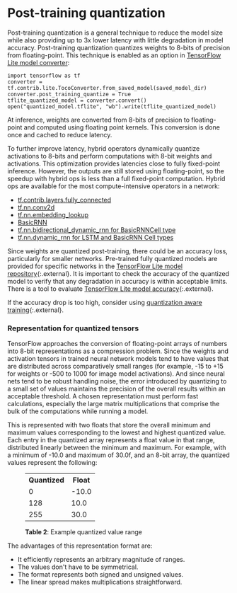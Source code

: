 # Post-training quantization

Post-training quantization is a general technique to reduce the model size while also
providing up to 3x lower latency with little degradation in model accuracy. Post-training
quantization quantizes weights to 8-bits of precision from floating-point. This technique
is enabled as an option in [TensorFlow Lite model converter](../convert):

```
import tensorflow as tf
converter = tf.contrib.lite.TocoConverter.from_saved_model(saved_model_dir)
converter.post_training_quantize = True
tflite_quantized_model = converter.convert()
open("quantized_model.tflite", "wb").write(tflite_quantized_model)

```

At inference, weights are converted from 8-bits of precision to floating-point and
computed using floating point kernels. This conversion is done once and cached to reduce latency.

To further improve latency, hybrid operators dynamically quantize activations to 8-bits and
perform computations with 8-bit weights and activations. This optimization provides latencies
close to fully fixed-point inference. However, the outputs are still stored using
floating-point, so the speedup with hybrid ops is less than a full fixed-point computation.
Hybrid ops are available for the most compute-intensive operators in a network:

*  [tf.contrib.layers.fully_connected](https://www.tensorflow.org/api_docs/python/tf/contrib/layers/fully_connected)
*  [tf.nn.conv2d](https://www.tensorflow.org/api_docs/python/tf/nn/conv2d)
*  [tf.nn.embedding_lookup](https://www.tensorflow.org/api_docs/python/tf/nn/embedding_lookup)
*  [BasicRNN](https://www.tensorflow.org/api_docs/python/tf/contrib/rnn/BasicRNNCell)
*  [tf.nn.bidirectional_dynamic_rnn for BasicRNNCell type](https://www.tensorflow.org/api_docs/python/tf/nn/bidirectional_dynamic_rnn)
*  [tf.nn.dynamic_rnn for LSTM and BasicRNN Cell types](https://www.tensorflow.org/api_docs/python/tf/nn/dynamic_rnn)


Since weights are quantized post-training, there could be an accuracy loss, particularly for
smaller networks. Pre-trained fully quantized models are provided for specific networks in
the [TensorFlow Lite model repository](https://github.com/tensorflow/tensorflow/blob/master/tensorflow/contrib/lite/g3doc/models.md#image-classification-quantized-models){:.external}. It is important to check the accuracy of the quantized model to verify that any degradation
in accuracy is within acceptable limits. There is a tool to evaluate [TensorFlow Lite model accuracy](https://github.com/tensorflow/tensorflow/blob/master/tensorflow/contrib/lite/tools/accuracy/README.md){:.external}.

If the accuracy drop is too high, consider using [quantization aware training](https://github.com/tensorflow/tensorflow/blob/master/tensorflow/contrib/quantize/README.md){:.external}.

### Representation for quantized tensors

TensorFlow approaches the conversion of floating-point arrays of numbers into
8-bit representations as a compression problem. Since the weights and activation
tensors in trained neural network models tend to have values that are distributed
across comparatively small ranges (for example, -15 to +15 for weights or -500 to
1000 for image model activations). And since neural nets tend to be robust
handling noise, the error introduced by quantizing to a small set of values
maintains the precision of the overall results within an acceptable threshold. A
chosen representation must perform fast calculations, especially the large matrix
multiplications that comprise the bulk of the computations while running a model.

This is represented with two floats that store the overall minimum and maximum
values corresponding to the lowest and highest quantized value. Each entry in the
quantized array represents a float value in that range, distributed linearly
between the minimum and maximum. For example, with a minimum of -10.0 and maximum
of 30.0f, and an 8-bit array, the quantized values represent the following:

<figure>
  <table>
    <tr><th>Quantized</th><th>Float</th></tr>
    <tr><td>0</td><td>-10.0</td></tr>
    <tr><td>128</td><td>10.0</td></tr>
    <tr><td>255</td><td>30.0</td></tr>
  </table>
  <figcaption>
    <b>Table 2</b>: Example quantized value range
  </figcaption>
</figure>

The advantages of this representation format are:

* It efficiently represents an arbitrary magnitude of ranges.
* The values don't have to be symmetrical.
* The format represents both signed and unsigned values.
* The linear spread makes multiplications straightforward.
